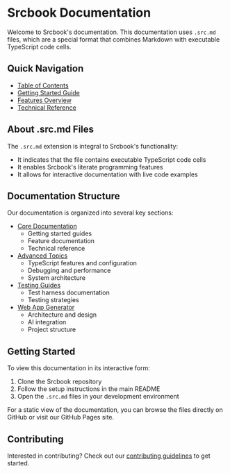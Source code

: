 # Srcbook Documentation

Welcome to Srcbook's documentation. This documentation uses `.src.md` files, which are a special format that combines Markdown with executable TypeScript code cells.

## Quick Navigation
- [Table of Contents](table-of-contents.src.md)
- [Getting Started Guide](getting-started.src.md)
- [Features Overview](features.src.md)
- [Technical Reference](technical-reference.src.md)

## About .src.md Files

The `.src.md` extension is integral to Srcbook's functionality:
- It indicates that the file contains executable TypeScript code cells
- It enables Srcbook's literate programming features
- It allows for interactive documentation with live code examples

## Documentation Structure

Our documentation is organized into several key sections:
- [Core Documentation](table-of-contents.src.md)
  - Getting started guides
  - Feature documentation
  - Technical reference
- [Advanced Topics](advanced/index.src.md)
  - TypeScript features and configuration
  - Debugging and performance
  - System architecture
- [Testing Guides](testing/notebook-test-harness.src.md)
  - Test harness documentation
  - Testing strategies
- [Web App Generator](web-app-generator/index.src.md)
  - Architecture and design
  - AI integration
  - Project structure

## Getting Started

To view this documentation in its interactive form:
1. Clone the Srcbook repository
2. Follow the setup instructions in the main README
3. Open the `.src.md` files in your development environment

For a static view of the documentation, you can browse the files directly on GitHub or visit our GitHub Pages site.

## Contributing

Interested in contributing? Check out our [contributing guidelines](contributing.src.md) to get started. 